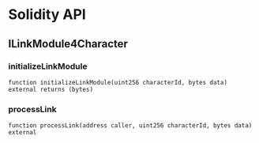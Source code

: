# Solidity API

## ILinkModule4Character

### initializeLinkModule

```solidity
function initializeLinkModule(uint256 characterId, bytes data) external returns (bytes)
```

### processLink

```solidity
function processLink(address caller, uint256 characterId, bytes data) external
```

